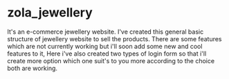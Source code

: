 # zola_jewellery
It's an e-commerce jewellery website. 
I've created this general basic structure of jewellery website to sell the products.
There are some features which are not currently working but i'll soon add some new 
and cool features to it,
Here i've also created two types of login form so that i'll create more option 
which one suit's to you more according to the choice both are working.

